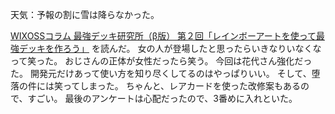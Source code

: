 天気：予報の割に雪は降らなかった。

[WIXOSSコラム 最強デッキ研究所（β版） 第２回「レインボーアートを使って最強デッキを作ろう」](http://www.takaratomy.co.jp/products/wixoss/column/play_150130/index.html)
を読んだ。
女の人が登場したと思ったらいきなりいなくなって笑った。
おじさんの正体が女性だったら笑う。
今回は花代さん強化だった。
開発元だけあって使い方を知り尽くしてるのはやっぱりいい。
そして、堕落の件には笑ってしまった。
ちゃんと、レアカードを使った改修案もあるので、すごい。
最後のアンケートは心配だったので、3番めに入れといた。
